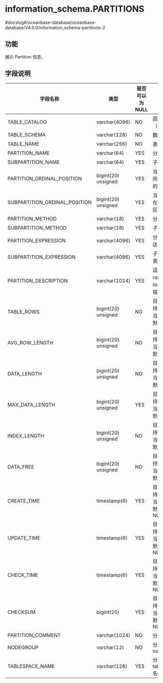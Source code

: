 information_schema.PARTITIONS
==================================================

#docslug#/oceanbase-database/oceanbase-database/V4.0.0/information_schema-partitions-2

功能
-----------

展示 Partition 信息。

字段说明
-------------

|           **字段名称**            |       **类型**        | **是否可以为 NULL** |         **描述**          |
|-------------------------------|---------------------|----------------|-------------------------|
| TABLE_CATALOG                 | varchar(4096)       | NO             | 固定值（def）                |
| TABLE_SCHEMA                  | varchar(128)        | NO             | 数据库名                    |
| TABLE_NAME                    | varchar(256)        | NO             | 表名                      |
| PARTITION_NAME                | varchar(64)         | YES            | 分区名                     |
| SUBPARTITION_NAME             | varchar(64)         | YES            | 子分区名                    |
| PARTITION_ORDINAL_POSITION    | bigint(20) unsigned | YES            | 当前分区在所有分区中的位置           |
| SUBPARTITION_ORDINAL_POSITION | bigint(20) unsigned | YES            | 当前子分区在所有子分区中的位置         |
| PARTITION_METHOD              | varchar(18)         | YES            | 分区类型                    |
| SUBPARTITION_METHOD           | varchar(18)         | YES            | 子分区类型                   |
| PARTITION_EXPRESSION          | varchar(4096)       | YES            | 分区函数表达式                 |
| SUBPARTITION_EXPRESSION       | varchar(4096)       | YES            | 子分区函数表达式                |
| PARTITION_DESCRIPTION         | varchar(1024)       | YES            | 适用于 range 和 list 分区的描述  |
| TABLE_ROWS                    | bigint(20) unsigned | NO             | 目前暂不支持该字段，当前该字段默认为 0    |
| AVG_ROW_LENGTH                | bigint(20) unsigned | NO             | 目前暂不支持该字段，当前该字段默认为 0    |
| DATA_LENGTH                   | bigint(20) unsigned | NO             | 目前暂不支持该字段，当前该字段默认为 0    |
| MAX_DATA_LENGTH               | bigint(20) unsigned | YES            | 目前暂不支持该字段，当前该字段默认为 0    |
| INDEX_LENGTH                  | bigint(20) unsigned | NO             | 目前暂不支持该字段，当前该字段默认为 0    |
| DATA_FREE                     | bigint(20) unsigned | NO             | 目前暂不支持该字段，当前该字段默认为 0    |
| CREATE_TIME                   | timestamp(6)        | YES            | 目前暂不支持该字段，当前该字段默认为 NULL |
| UPDATE_TIME                   | timestamp(6)        | YES            | 目前暂不支持该字段，当前该字段默认为 NULL |
| CHECK_TIME                    | timestamp(6)        | YES            | 目前暂不支持该字段，当前该字段默认为 NULL |
| CHECKSUM                      | bigint(20)          | YES            | 目前暂不支持该字段，当前该字段默认为 NULL |
| PARTITION_COMMENT             | varchar(1024)       | NO             | 分区注释                    |
| NODEGROUP                     | varchar(12)         | NO             | 分区所属的 nodegroup         |
| TABLESPACE_NAME               | varchar(128)        | YES            | 分区所属的 tablespace 名称     |
